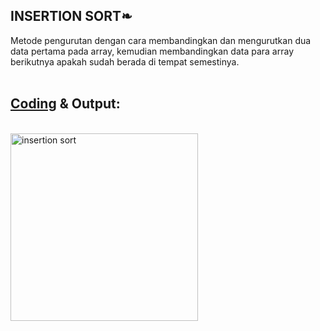 <h2>INSERTION SORT❧</h2>

Metode pengurutan dengan cara membandingkan dan mengurutkan dua data pertama pada array, 
kemudian membandingkan data para array berikutnya apakah sudah berada di tempat semestinya.<br><br>

<h2><a href="https://github.com/desyderian/ASD/blob/main/sorting/insertion%20sort/insertion%20sort.c">Coding</a> & Output:</h2><br>
<img width="300" alt="insertion sort" src="https://user-images.githubusercontent.com/98725370/155253024-12ef3aea-cf80-4155-a301-50dd68c761a1.png"><br><br>
<br>

